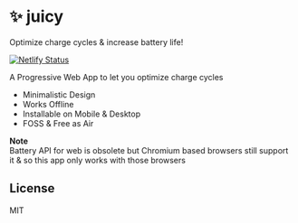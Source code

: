 # ✨ juicy
Optimize charge cycles & increase battery life!

[![Netlify Status](https://api.netlify.com/api/v1/badges/18765702-f60c-456f-a7ae-f8f369c7d369/deploy-status)](https://app.netlify.com/sites/juicy/deploys)

A Progressive Web App to let you optimize charge cycles
- Minimalistic Design
- Works Offline
- Installable on Mobile & Desktop
- FOSS & Free as Air

**Note**  
Battery API for web is obsolete but Chromium based browsers still support it & so this app only works with those browsers

## License
MIT